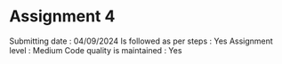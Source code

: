 # Assignment 4
Submitting date : 04/09/2024
Is followed as per steps : Yes
Assignment level : Medium
Code quality is maintained : Yes

